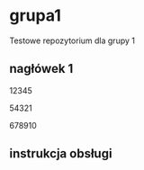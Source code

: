 # grupa1
Testowe repozytorium dla grupy 1

## nagłówek 1
12345

54321

678910

## instrukcja obsługi